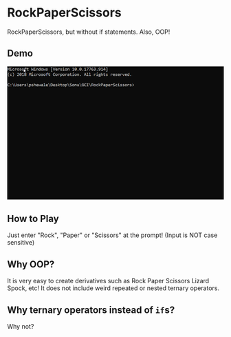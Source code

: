 # RockPaperScissors
 RockPaperScissors, but without if statements. Also, OOP!

## Demo
![](demo.gif)

## How to Play
Just enter "Rock", "Paper" or "Scissors" at the prompt! (Input is NOT case sensitive)

## Why OOP?
It is very easy to create derivatives such as Rock Paper Scissors Lizard Spock, etc! It does not include weird repeated
or nested ternary operators.

## Why ternary operators instead of `if`s?
Why not?